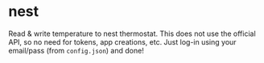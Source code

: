 # nest

Read & write temperature to nest thermostat.
This does not use the official API, so no need for tokens, app creations, etc.
Just log-in using your email/pass (from `config.json`) and done!

